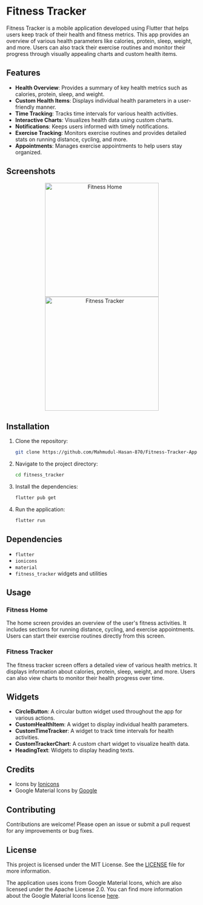 # Fitness Tracker

Fitness Tracker is a mobile application developed using Flutter that helps users keep track of their health and fitness metrics. This app provides an overview of various health parameters like calories, protein, sleep, weight, and more. Users can also track their exercise routines and monitor their progress through visually appealing charts and custom health items.

## Features

- **Health Overview**: Provides a summary of key health metrics such as calories, protein, sleep, and weight.
- **Custom Health Items**: Displays individual health parameters in a user-friendly manner.
- **Time Tracking**: Tracks time intervals for various health activities.
- **Interactive Charts**: Visualizes health data using custom charts.
- **Notifications**: Keeps users informed with timely notifications.
- **Exercise Tracking**: Monitors exercise routines and provides detailed stats on running distance, cycling, and more.
- **Appointments**: Manages exercise appointments to help users stay organized.

## Screenshots

<p align="center">
  <img src="https://i.ibb.co/JRX0sSh/01.png" alt="Fitness Home" width="300">
  <img src="https://i.ibb.co/41FTWfb/02.png" alt="Fitness Tracker" width="300">
</p>

## Installation

1. Clone the repository:
    ```bash
    git clone https://github.com/Mahmudul-Hasan-870/Fitness-Tracker-App-UI.git
    ```
2. Navigate to the project directory:
    ```bash
    cd fitness_tracker
    ```
3. Install the dependencies:
    ```bash
    flutter pub get
    ```
4. Run the application:
    ```bash
    flutter run
    ```

## Dependencies

- `flutter`
- `ionicons`
- `material`
- `fitness_tracker` widgets and utilities

## Usage

### Fitness Home

The home screen provides an overview of the user's fitness activities. It includes sections for running distance, cycling, and exercise appointments. Users can start their exercise routines directly from this screen.

### Fitness Tracker

The fitness tracker screen offers a detailed view of various health metrics. It displays information about calories, protein, sleep, weight, and more. Users can also view charts to monitor their health progress over time.

## Widgets

- **CircleButton**: A circular button widget used throughout the app for various actions.
- **CustomHealthItem**: A widget to display individual health parameters.
- **CustomTimeTracker**: A widget to track time intervals for health activities.
- **CustomTrackerChart**: A custom chart widget to visualize health data.
- **HeadingText**: Widgets to display heading texts.

## Credits

- Icons by [Ionicons](https://ionicons.com/)
- Google Material Icons by [Google](https://fonts.google.com/icons)

## Contributing

Contributions are welcome! Please open an issue or submit a pull request for any improvements or bug fixes.

## License

This project is licensed under the MIT License. See the [LICENSE](LICENSE) file for more information.

The application uses icons from Google Material Icons, which are also licensed under the Apache License 2.0. You can find more information about the Google Material Icons license [here](https://github.com/google/material-design-icons/blob/master/LICENSE).

